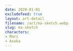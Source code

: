 ```yaml
---
date: 2020-01-01
excludefeed: true
layout: art-detail
filename: /art/ma-sketch.webp
slug: ma-sketch
characters:
- Mari
- Asuka
---
```

